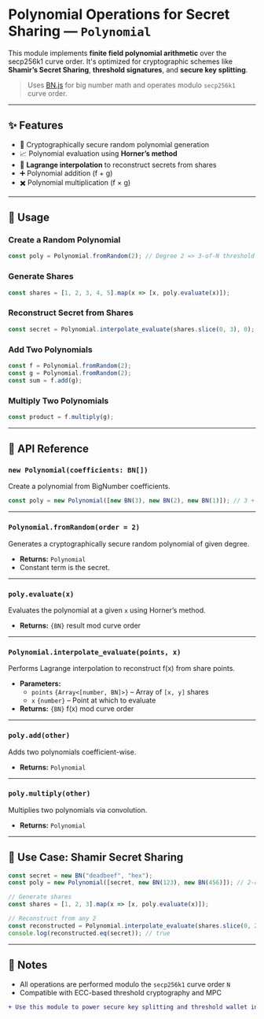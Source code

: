 # Polynomial Operations for Secret Sharing — `Polynomial`

This module implements **finite field polynomial arithmetic** over the secp256k1 curve order. It's optimized for cryptographic schemes like **Shamir’s Secret Sharing**, **threshold signatures**, and **secure key splitting**.

> Uses [BN.js](https://github.com/indutny/bn.js/) for big number math and operates modulo `secp256k1` curve order.

---

## ✨ Features

- 🎲 Cryptographically secure random polynomial generation
- 📈 Polynomial evaluation using **Horner’s method**
- 🔁 **Lagrange interpolation** to reconstruct secrets from shares
- ➕ Polynomial addition (f + g)
- ✖️ Polynomial multiplication (f × g)

---

## 🔧 Usage

### Create a Random Polynomial
```js
const poly = Polynomial.fromRandom(2); // Degree 2 => 3-of-N threshold
```

### Generate Shares
```js
const shares = [1, 2, 3, 4, 5].map(x => [x, poly.evaluate(x)]);
```

### Reconstruct Secret from Shares
```js
const secret = Polynomial.interpolate_evaluate(shares.slice(0, 3), 0);
```

### Add Two Polynomials
```js
const f = Polynomial.fromRandom(2);
const g = Polynomial.fromRandom(2);
const sum = f.add(g);
```

### Multiply Two Polynomials
```js
const product = f.multiply(g);
```

---

## 📘 API Reference

### `new Polynomial(coefficients: BN[])`
Create a polynomial from BigNumber coefficients.
```js
const poly = new Polynomial([new BN(3), new BN(2), new BN(1)]); // 3 + 2x + 1x²
```

---

### `Polynomial.fromRandom(order = 2)`
Generates a cryptographically secure random polynomial of given degree.
- **Returns:** `Polynomial`
- Constant term is the secret.

---

### `poly.evaluate(x)`
Evaluates the polynomial at a given `x` using Horner’s method.
- **Returns:** `{BN}` result mod curve order

---

### `Polynomial.interpolate_evaluate(points, x)`
Performs Lagrange interpolation to reconstruct f(x) from share points.
- **Parameters:**
  - `points` `{Array<[number, BN]>}` – Array of `[x, y]` shares
  - `x` `{number}` – Point at which to evaluate
- **Returns:** `{BN}` f(x) mod curve order

---

### `poly.add(other)`
Adds two polynomials coefficient-wise.
- **Returns:** `Polynomial`

---

### `poly.multiply(other)`
Multiplies two polynomials via convolution.
- **Returns:** `Polynomial`

---

## 🧠 Use Case: Shamir Secret Sharing
```js
const secret = new BN("deadbeef", "hex");
const poly = new Polynomial([secret, new BN(123), new BN(456)]); // 2-of-3

// Generate shares
const shares = [1, 2, 3].map(x => [x, poly.evaluate(x)]);

// Reconstruct from any 2
const reconstructed = Polynomial.interpolate_evaluate(shares.slice(0, 2), 0);
console.log(reconstructed.eq(secret)); // true
```

---

## 📌 Notes

- All operations are performed modulo the `secp256k1` curve order `N`
- Compatible with ECC-based threshold cryptography and MPC

```diff
+ Use this module to power secure key splitting and threshold wallet infrastructure.
```
